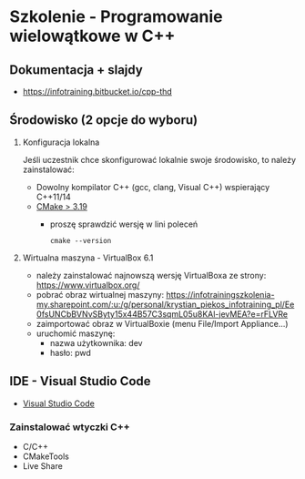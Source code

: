 # Szkolenie - Programowanie wielowątkowe w C++ #

## Dokumentacja + slajdy

* https://infotraining.bitbucket.io/cpp-thd

## Środowisko (2 opcje do wyboru)

  1. Konfiguracja lokalna

     Jeśli uczestnik chce skonfigurować lokalnie swoje środowisko, to należy zainstalować:
     
     * Dowolny kompilator C++ (gcc, clang, Visual C++) wspierający C++11/14
     * [CMake > 3.19](https://cmake.org/)
       * proszę sprawdzić wersję w lini poleceń

         ```
         cmake --version
         ```

  2. Wirtualna maszyna - VirtualBox 6.1
     * należy zainstalować najnowszą wersję VirtualBoxa ze strony: https://www.virtualbox.org/
     * pobrać obraz wirtualnej maszyny: https://infotrainingszkolenia-my.sharepoint.com/:u:/g/personal/krystian_piekos_infotraining_pl/Ee0fsUNCbBVNvSByty15x44B57C3sqmL05u8KAl-jevMEA?e=rFLVRe
     * zaimportować obraz w VirtualBoxie (menu File/Import Appliance...)
     * uruchomić maszynę:
       - nazwa użytkownika: dev
       - hasło: pwd

## IDE - Visual Studio Code

* [Visual Studio Code](https://code.visualstudio.com/)

### Zainstalować wtyczki C++

* C/C++
* CMakeTools
* Live Share

